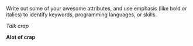 Write out some of your awesome attributes, and use emphasis (like bold or italics) to identify keywords, programming languages, or skills. 

*Talk crap*

**Alot of crap**

